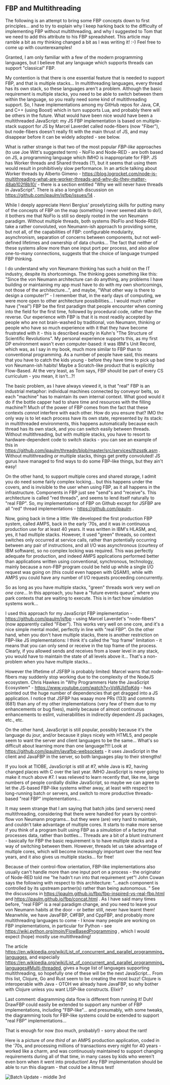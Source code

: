 FBP and Multithreading
-----------

The following is an attempt to bring some FBP concepts down to first principles... and to try to explain why I keep harking back to the difficulty of implementing FBP without multithreading, and why I suggested to Tom that we need to add this attribute to his FBP spreadsheet.  This article may ramble a bit as my thinking changed a bit as I was writing it!  :-)  Feel free to come up with counterexamples!

Granted, I am only familiar with a few of the modern programming languages, but I believe that any language which supports threads can support "classical" FBP.

My contention is that there is one essential feature that is needed to support FBP, and that is multiple stacks...  In multithreading languages, every thread has its own stack, so these languages aren't a problem.  Although the basic requirement is multiple stacks, you need to be able to switch between them within the language, so you really need some kind of multithreading support.  So, I have implementations among my GitHub repos for Java, C#, and C++ (using Boost) which in turn supports Lua, and probably there will be others in the future.  What would have been nice would have been a multithreaded JavaScript: my JS FBP implementation is based on multiple-stack support for JS by Marcel Laverdet called node-fibers (now "Fiber"), but node-fibers doesn't really fit with the main thrust of JS, and may disappear before it can be widely adopted - see below.

What is rather strange is that two of the most popular *FBP-like* approaches (to use Joe Witt's suggested term) - NoFlo and Node-RED - are both based on JS, a programming language which IMHO is inappropriate for FBP.   JS has Worker threads and Shared threads (?), but it seems that using them would result in prohibitively slow performance.  In an article talking about Worker threads by Alberto Gimeno - https://blog.logrocket.com/node-js-multithreading-what-are-worker-threads-and-why-do-they-matter-48ab102f8b10/ - there is a section entitled "Why we will never have threads in JavaScript".  There is also a longish discussion on https://github.com/jpaulm/jsfbp/issues/14 .

While I deeply appreciate Henri Bergius' proselytizing skills for putting many of the concepts of FBP on the map (something I never seemed able to do!), it bothers me that NoFlo is still so deeply rooted in the von Neumann paradigm.   Without multiple threads, both systems (NoFlo and Node-RED) take a rather convoluted, von Neumann-ish approach to providing some, but not all, of the capabilities of FBP: configurable modularity, asynchronism, separation of concerns between components, but not well-defined lifetimes and ownership of data chunks...  The fact that neither of these systems allow more than one input port per process, and also allow one-to-many connections, suggests that the choice of language trumped FBP thinking.

I do understand why von Neumann thinking has such a hold on the IT industry, despite its shortcomings.  The thinking goes something like this: "Since the von Neumann architecture can do anything, any problems I have building or maintaining my app must have to do with my own shortcomings, not those of the architecture...", and maybe, "What other way is there to design a computer?" - I remember that, in the early days of computing, we were more open to other architecture possibilities...  I would much rather have ("real") FBP be the first paradigm that people encounter when coming into the field for the first time, followed by procedural code, rather than the reverse.  Our experience with FBP is that it is most readily accepted by people who are not brain-washed by traditional, von Neumann, thinking *or* people who have so much experience with it that they have become frustrated with it - this is described exactly in Kuhn's "The Structure of Scientific Revolutions".  My personal experience supports this, as my first DP environment wasn't even computer-based: it was IBM's Unit Record, which was, as I say in my book, much more similar to FBP than to conventional programming. As a number of people have said, this means that you have to catch the kids young - before they have time to pick up bad von Neumann-ish habits!  Maybe a Scratch-like product that is explicitly Flow-Based.  At the very least, as Tom says, FBP should be part of every CS curriculum - you mean, it isn't...?!

The basic problem, as I have always viewed it, is that "real" FBP is an industrial metaphor: individual machines connected by conveyor belts, so each "machine" has to maintain its own internal context.  What good would it do if the bottle capper had to share time and resources with the filling machine?!  Much of the power of FBP comes from the fact that these contexts *cannot* interfere with each other.  How do you ensure that?   IMO the only way is to let each process have its own state, represented by its stack: in multithreaded environments, this happens automatically because each thread has its own stack, and you can switch easily between threads.  Without multithreading, but with multiple stacks, you have to resort to hardware-dependent code to switch stacks - you can see an example of this in https://github.com/jpaulm/threadn/blob/master/src/services/thzsstk.asm .  Without multithreading *or* multiple stacks, things get pretty convoluted!  JS gurus have managed to find ways to do some FBP-like things, but they ain't easy!

On the other hand, to support multiple cores and shared storage, I admit you do need some fairly complex locking...  but this happens under the covers, and is invisible to the user when using FBP, as it all happens in the infrastructure.   Components in FBP just see "send"s and "receive"s.  This architecture is called "red threads", and seems to lend itself naturally to "real FBP".  So, my implementations of FBP on Github except for JSFBP are all "red" thread implementations - https://github.com/jpaulm .

Now, going back in time a little:  We developed the first production FBP system, called AMPS, back in the early '70s, and it was in continuous production use for at least 40 years.  It was written in IBM's HLASM, and, yes, it had multiple stacks.  However, it used "green" threads, so context switches only occurred at service calls, rather than potentially occurring between any pair of instructions, and all I/O was asynchronous (courtesy of IBM software), so no complex locking was required.  This was perfectly adequate for production, and indeed AMPS applications performed better than applications written using conventional, synchronous, technology, mainly because a non-FBP program could be held up while a single I/O request was going on (this could even happen with QSAM!), while with AMPS you could have any number of I/O requests proceeding concurrently.  

So as long as you have multiple stacks, "green" threads work very well *on one core*...  In this approach, you have a "future events queue", where you park contexts that are waiting to execute.  This is in fact how simulation systems work...  

I used this approach for my JavaScript FBP implementation - https://github.com/jpaulm/jsfbp - using Marcel Laverdet's "node-fibers" (now apparently called "Fiber").  This works very well on one core, and it's a nice simple mental model, perfectly in line with "real FBP".   On the other hand, when you don't have multiple stacks, there is another restriction on FBP-like JS implementations: I think it's called the "top frame" limitation - it means that you can only send or receive in the top frame of the process.  Clearly, if you allowed sends and receives from a lower level in any stack, you would have to maintain the state of all levels above it...  That's a non-problem when you have multiple stacks...  

However the liftetime of JSFBP is probably limited: Marcel warns that node-fibers may suddenly stop working due to the complexity of the NodeJS ecosystem.  Chris Hawkes in "Why Programmers Hate the JavaScript Ecosystem" - https://www.youtube.com/watch?v=VpWJId1pKdg - has pointed out the huge number of dependencies that get dragged into a JS application.  I notice that JSFBP has waaay more PRs (133) and commits (681) than any of my other implementations (very few of them due to my enhancements or bug fixes), mainly because of almost continuous enhancements to eslint, vulnerabilities in indirectly dependent JS packages, etc., etc.   

On the other hand, JavaScript is still popular, possibly because it's the language du jour, and/or because it plays nicely with HTML5, and people seem to want the server and client languages to be the same... What's so difficult about learning more than one language?!!!  Look at https://github.com/jpaulm/javafbp-websockets - it uses JavaScript in the client and JavaFBP in the server, so both languages play to their strengths!  

If you look at TIOBE, JavaScript is still at #7, while Java is #2, having changed places with C over the last year.  IMHO JavaScript is never going to make it much above #7.  I was relieved to learn recently that, like me, large numbers of people cordially dislike JavaScript, so maybe we can agree to let the JS-based FBP-like systems wither away, at least with respect to long-running batch or servers, and switch to more productive threads-based "real FBP" implementations...  

It may seem strange that I am saying that batch jobs (and servers) need multithreading, considering that there were handled for years by control-flow von Neumann programs... but they were (are) very hard to maintain, and couldn't take advantage of multiple cores.  It starts to make more sense if you think of a program built using FBP as a *simulation* of a factory that processes data, rather than bottles...  Threads are a bit of a blunt instrument - basically for FBP the basic requirement is to have multiple stacks and a way of switching between them.  However, threads let us take advantage of multiple cores, which will become increasingly important over the next few years, and it also gives us multiple stacks... for free!

Because of their control-flow orientation, FBP-like implementations also usually can't handle more than one input port on a process - the originator of Node-RED told me "he hadn't run into that requirement yet"!  John Cowan says the following with respect to this architecture: "...each component is controlled by its upstream partner(s) rather than being autonomous. "  See the discussions in https://jpaulm.github.io/fbp/fbp-inspired-vs-real-fbp.html and https://jpaulm.github.io/fbp/concat.html .  As I have said many times before, "real FBP" is a real paradigm change, and you need to leave your von Neumann habits at the door - or better still, never have learnt them!    Meanwhile, we have JavaFBP, C#FBP, and CppFBP, and probably more multithreading languages to come - I know many people are working on FBP implementations, in particular  for Python - see https://wiki.python.org/moin/FlowBasedProgramming , which I would expect (hope) mostly use multithreading!

The article https://en.wikipedia.org/wiki/List_of_concurrent_and_parallel_programming_languages, and especially https://en.wikipedia.org/wiki/List_of_concurrent_and_parallel_programming_languages#Multi-threaded, gives a huge list of languages supporting multithreading, so hopefully one of these will be the next JavaScript... From this list, Clojure, Go and Rust seem to be creating the most buzz!  Clojure is interoperable with Java - OTOH we already have JavaFBP, so why bother with Clojure unless you want LISP-like constructs.  Elixir?

Last comment: diagramming data flow is different from running it! Duh!  DrawFBP could easily be extended to support any number of FBP implementations, including "FBP-like"... and presumably, with some tweaks, the diagramming tools for FBP-like systems could be extended to support "real FBP" implementations...

That is enough for now (too much, probably!) - sorry about the rant!

Here is a picture of *one third* of an AMPS production application, coded in the '70s, and processing millions of transactions every night for 40 years - worked like a charm, and was continuously maintained to support changing requirements during all of that time, in many cases by kids who weren't even born when it went into production!  Any FBP implementation should be able to run this diagram - that could be a litmus test!

![Batch Update - middle 3rd](https://github.com/jpaulm/drawfbp/blob/master/docs/updcrf1_cropped.png "Middle 3rd of Batch Update - went live in '70s, ran for 40 years")
